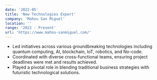 ```yaml
---
date: '2022-05'
title: 'New Technologies Expert'
company: 'Mahou San Miguel'
location: ''
range: '2022 - Present'
url: 'https://www.mahou-sanmiguel.com/'
---
```


- Led initiatives across various groundbreaking technologies including quantum computing, AI, blockchain, IoT, robotics, and No-code.
- Coordinated with diverse cross-functional teams, ensuring project deadlines were met and results achieved.
- Played a pivotal role in blending traditional business strategies with futuristic technological solutions.
